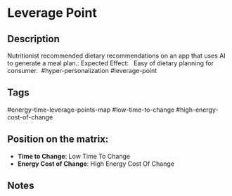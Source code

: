 # Leverage Point

## Description
Nutritionist recommended dietary recommendations on an app that uses AI to generate a meal plan.: Expected Effect:     Easy of dietary planning for consumer.    #hyper-personalization #leverage-point

## Tags
#energy-time-leverage-points-map #low-time-to-change #high-energy-cost-of-change

## Position on the matrix:
- **Time to Change**: Low Time To Change
- **Energy Cost of Change**: High Energy Cost Of Change

## Notes
<!-- Add your notes here -->
